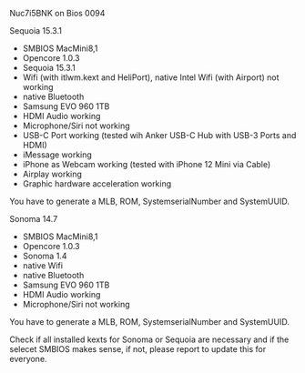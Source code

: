 Nuc7i5BNK on Bios 0094

Sequoia 15.3.1
- SMBIOS MacMini8,1 
- Opencore 1.0.3
- Sequoia 15.3.1
- Wifi (with itlwm.kext and HeliPort), native Intel Wifi (with Airport) not working
- native Bluetooth
- Samsung EVO 960 1TB
- HDMI Audio working
- Microphone/Siri not working
- USB-C Port working (tested wih Anker USB-C Hub with USB-3 Ports and HDMI)
- iMessage working
- iPhone as Webcam working (tested with iPhone 12 Mini via Cable)
- Airplay working
- Graphic hardware acceleration working

You have to generate a MLB, ROM, SystemserialNumber and SystemUUID. 

Sonoma 14.7
- SMBIOS MacMini8,1 
- Opencore 1.0.3
- Sonoma 1.4
- native Wifi
- native Bluetooth
- Samsung EVO 960 1TB
- HDMI Audio working
- Microphone/Siri not working

You have to generate a MLB, ROM, SystemserialNumber and SystemUUID. 

Check if all installed kexts for Sonoma or Sequoia are necessary and if the selecet SMBIOS makes sense, if not, please report to update this for everyone.
